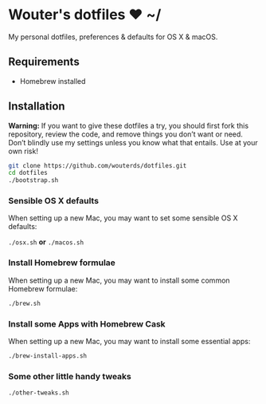 # Wouter's dotfiles ❤ ~/

My personal dotfiles, preferences & defaults for OS X & macOS.

## Requirements

- Homebrew installed

## Installation

**Warning:** If you want to give these dotfiles a try, you should first fork this repository, review the code, and remove things you don’t want or need. Don’t blindly use my settings unless you know what that entails. Use at your own risk!

```bash
git clone https://github.com/wouterds/dotfiles.git
cd dotfiles
./bootstrap.sh
```


### Sensible OS X defaults

When setting up a new Mac, you may want to set some sensible OS X defaults:

`./osx.sh` **or** `./macos.sh`

### Install Homebrew formulae

When setting up a new Mac, you may want to install some common Homebrew formulae:

```bash
./brew.sh
```

### Install some Apps with Homebrew Cask

When setting up a new Mac, you may want to install some essential apps:

```bash
./brew-install-apps.sh
```

### Some other little handy tweaks

```bash
./other-tweaks.sh
```

